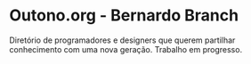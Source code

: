 # Outono.org - Bernardo Branch

Diretório de programadores e designers que querem partilhar conhecimento com uma nova geração. Trabalho em progresso.